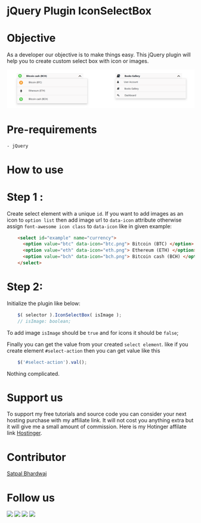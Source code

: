 # jQuery Plugin IconSelectBox

# Objective
As a developer our objective is to make things easy. This jQuery plugin will help you to create custom select box with icon or images.

![final-output](./Screenshot.png)

# Pre-requirements
    - jQuery  

# How to use
# Step 1 : 
Create select element with a unique `id`.
If you want to add images as an icon to `option list` then add image url to `data-icon` attribute otherwise assign `font-awesome icon class` to `data-icon` like in given example:

```HTML
	<select id="example" name="currency">
	  <option value="btc" data-icon="btc.png"> Bitcoin (BTC) </option>
	  <option value="eth" data-icon="eth.png"> Ethereum (ETH) </option>
	  <option value="bch" data-icon="bch.png"> Bitcoin cash (BCH) </option>
	</select>
```

# Step 2: 
Initialize the plugin like below:

```JavaScript
	$( selector ).IconSelectBox( isImage );
    // isImage: boolean;
```

To add image `isImage` should be `true` and for icons it should be `false`;


Finally you can get the value from your created `select element`.
like if you create element `#select-action` then you can get value like this 

```JavaScript
    $('#select-action').val();
```

Nothing complicated.

# Support us
To support my free tutorials and source code you can consider your next hosting purchase with my affiliate link. It will not cost you anything extra but it will give me a small amount of commission. Here is my Hotinger affilate link [Hostinger](https://www.hostg.xyz/SH6KQ).

# Contributor
[Satpal Bhardwaj](https://sbsharma.com/ionic/)

# Follow us
<a target="_blank" href="https://www.facebook.com/Sbsharma-2798360506847821"><img src="https://img.shields.io/badge/Facebook-1877F2?style=for-the-badge&logo=facebook&logoColor=white"></a>
<a target="_blank" href="https://twitter.com/Ss101Bhardwaj"><img src="https://img.shields.io/badge/Twitter-1DA1F2?style=for-the-badge&logo=twitter&logoColor=white"></a>
<a target="_blank" href="https://www.linkedin.com/in/satpal-bhardwaj-5a76b4134"><img src="https://img.shields.io/badge/LinkedIn-0077B5?style=for-the-badge&logo=linkedin&logoColor=white"></a>
<a target="_blank" href="https://codepen.io/sb_sharma"><img src="https://img.shields.io/badge/Codepen-000000?style=for-the-badge&logo=codepen&logoColor=white"></a>
